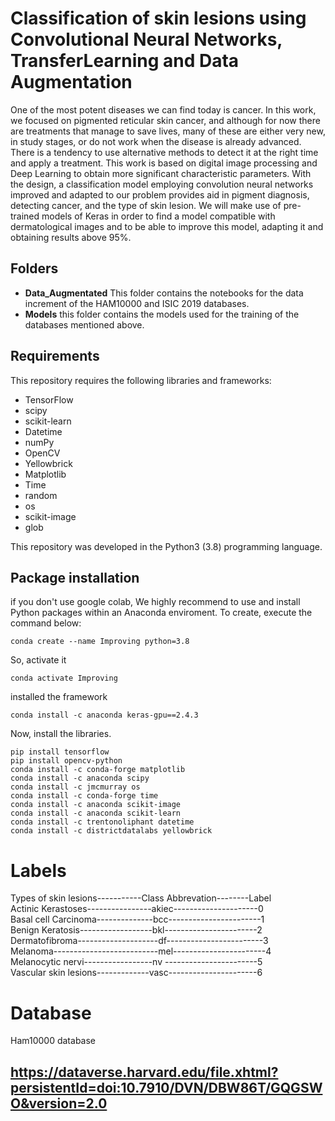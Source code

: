 # Classification of skin lesions using Convolutional Neural Networks, TransferLearning and Data Augmentation

One of the most potent diseases we can find today is cancer. In this work, we focused on pigmented reticular skin cancer, and although for now there are treatments that manage to save lives, many of these are either very new, in study stages, or do not work when the disease is already advanced. There is a tendency to use alternative methods to detect it at the right time and apply a treatment. This work is based on digital image processing and Deep Learning to obtain more significant characteristic parameters. With the design, a classification model employing convolution neural networks improved and adapted to our problem provides aid in pigment diagnosis, detecting cancer, and the type of skin lesion. We will make use of pre-trained models of Keras in order to find a model compatible with dermatological images and to be able to improve this model, adapting it and obtaining results above 95\%.

## Folders
- **Data_Augmentated** This folder contains the notebooks for the data increment of the HAM10000 and ISIC 2019 databases.
- **Models** this folder contains the models used for the training of the databases mentioned above.


## Requirements
This repository requires the following libraries and frameworks:

- TensorFlow 
- scipy
- scikit-learn
- Datetime
- numPy 
- OpenCV 
- Yellowbrick
- Matplotlib
- Time
- random
- os
- scikit-image
- glob

This repository was developed in the Python3 (3.8) programming language.

## Package installation

if you don't use google colab, We highly recommend to use and install Python packages within an Anaconda enviroment. To create, execute the command below:
```
conda create --name Improving python=3.8
```
So, activate it
```
conda activate Improving
```
installed the framework
```
conda install -c anaconda keras-gpu==2.4.3
```
Now, install the libraries.
```
pip install tensorflow
pip install opencv-python
conda install -c conda-forge matplotlib
conda install -c anaconda scipy
conda install -c jmcmurray os
conda install -c conda-forge time
conda install -c anaconda scikit-image
conda install -c anaconda scikit-learn
conda install -c trentonoliphant datetime
conda install -c districtdatalabs yellowbrick
```

# Labels



Types of skin lesions-----------Class Abbrevation--------Label     
Actinic Kerastoses----------------akiec---------------------0             
Basal cell Carcinoma--------------bcc-----------------------1  
Benign Keratosis------------------bkl-----------------------2    
Dermatofibroma--------------------df------------------------3    
Melanoma--------------------------mel-----------------------4    
Melanocytic nervi-----------------nv -----------------------5   
Vascular skin lesions-------------vasc----------------------6


# Database
Ham10000 database
## https://dataverse.harvard.edu/file.xhtml?persistentId=doi:10.7910/DVN/DBW86T/GQGSWO&version=2.0
